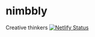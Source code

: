 # nimbbly
Creative thinkers
[![Netlify Status](https://api.netlify.com/api/v1/badges/a6d3fd33-5cb0-413a-bcf9-ea98eb4bc30a/deploy-status)](https://app.netlify.com/sites/nimbbly/deploys)

